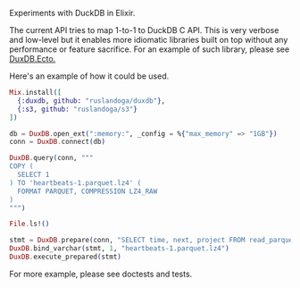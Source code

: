 Experiments with DuckDB in Elixir.

The current API tries to map 1-to-1 to DuckDB C API. This is very verbose and low-level but it enables more idiomatic libraries built on top without any performance or feature sacrifice. For an example of such library, please see [DuxDB.Ecto.](https://github.com/ruslandoga/duxdb_ecto)

Here's an example of how it could be used.

```elixir
Mix.install([
  {:duxdb, github: "ruslandoga/duxdb"},
  {:s3, github: "ruslandoga/s3"}
])

db = DuxDB.open_ext(":memory:", _config = %{"max_memory" => "1GB"})
conn = DuxDB.connect(db)

DuxDB.query(conn, """
COPY (
  SELECT 1
) TO 'heartbeats-1.parquet.lz4' (
  FORMAT PARQUET, COMPRESSION LZ4_RAW
)
""")

File.ls!()

stmt = DuxDB.prepare(conn, "SELECT time, next, project FROM read_parquet(?) ")
DuxDB.bind_varchar(stmt, 1, "heartbeats-1.parquet.lz4")
DuxDB.execute_prepared(stmt)
```

For more example, please see doctests and tests.

